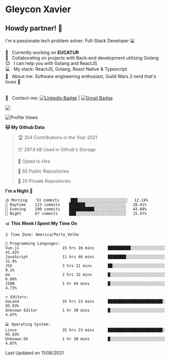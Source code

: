 # Gleycon Xavier

## Howdy partner! 👋

I'm a passionate tech problem solver.
Full-Stack Developer :computer:

 :rocket:  &nbsp; Currently working on **EUCATUR**
 <br/> :purple_heart: &nbsp; Collaborating on projects with Back-end development utilizing Golang
 <br/> :blush: &nbsp; I can help you with Golang and ReactJS
 <br/> :computer: &nbsp; My stack: ReactJS, Golang, React Native & Typescript
 <br/> 💬  &nbsp; About me: Software engineering enthusiast, Guild Wars 2 nerd that's loves :apple:
 <br/>
 <br/>
 <br/> :email: &nbsp; Contact-me: [![Linkedin Badge](https://img.shields.io/badge/-GleyconXavier-blue?style=flat-square&logo=Linkedin&logoColor=white&link=https://www.linkedin.com/in/gleyconxavier/)](https://www.linkedin.com/in/gleyconxavier/) 
| 
[![Gmail Badge](https://img.shields.io/badge/-gleyconxcarlos@gmail.com-c14438?style=flat-square&logo=Gmail&logoColor=white&link=mailto:gleyconxcarlos@gmail.com)](mailto:gleyconxcarlos@gmail.com)

![](https://komarev.com/ghpvc/?username=gleyconxavier)

<!--START_SECTION:waka-->
![Profile Views](http://img.shields.io/badge/Profile%20Views-1-blue)

**🐱 My Github Data** 

> 🏆 204 Contributions in the Year 2021
 > 
> 📦 297.8 kB Used in Github's Storage 
 > 
> 💼 Opted to Hire
 > 
> 📜 65 Public Repositories 
 > 
> 🔑 20 Private Repositories  
 > 
**I'm a Night 🦉** 

```text
🌞 Morning    53 commits     ███░░░░░░░░░░░░░░░░░░░░░░   12.24% 
🌆 Daytime    123 commits    ███████░░░░░░░░░░░░░░░░░░   28.41% 
🌃 Evening    190 commits    ███████████░░░░░░░░░░░░░░   43.88% 
🌙 Night      67 commits     ███░░░░░░░░░░░░░░░░░░░░░░   15.47%

```


📊 **This Week I Spent My Time On** 

```text
⌚︎ Time Zone: America/Porto_Velho

💬 Programming Languages: 
Vue.js                   15 hrs 16 mins      ██████████░░░░░░░░░░░░░░░   41.42% 
JavaScript               11 hrs 46 mins      ████████░░░░░░░░░░░░░░░░░   31.9% 
JSX                      3 hrs 21 mins       ██░░░░░░░░░░░░░░░░░░░░░░░   9.1% 
Go                       2 hrs 32 mins       █░░░░░░░░░░░░░░░░░░░░░░░░   6.88% 
JSON                     1 hr 44 mins        █░░░░░░░░░░░░░░░░░░░░░░░░   4.73%

🔥 Editors: 
GoLand                   35 hrs 23 mins      ████████████████████████░   95.93% 
Unknown Editor           1 hr 30 mins        █░░░░░░░░░░░░░░░░░░░░░░░░   4.07%

💻 Operating System: 
Linux                    35 hrs 23 mins      ████████████████████████░   95.93% 
Unknown OS               1 hr 30 mins        █░░░░░░░░░░░░░░░░░░░░░░░░   4.07%

```


 Last Updated on 11/06/2021
<!--END_SECTION:waka-->

